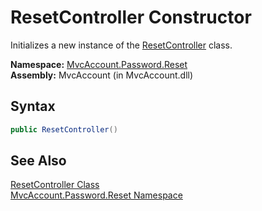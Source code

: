 ResetController Constructor
===========================
Initializes a new instance of the [ResetController][1] class.

**Namespace:** [MvcAccount.Password.Reset][2]  
**Assembly:** MvcAccount (in MvcAccount.dll)

Syntax
------

```csharp
public ResetController()
```


See Also
--------
[ResetController Class][1]  
[MvcAccount.Password.Reset Namespace][2]  

[1]: README.md
[2]: ../README.md